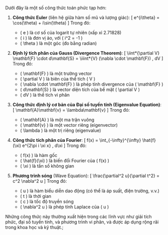 Dưới đây là một số công thức toán phức tạp hơn:

1. **Công thức Euler** (liên hệ giữa hàm số mũ và lượng giác):
   \[
   e^{i\theta} = \cos(\theta) + i\sin(\theta)
   \]
   Trong đó:

   - \( e \) là cơ số của logarit tự nhiên (xấp xỉ 2.71828)
   - \( i \) là đơn vị ảo, với \( i^2 = -1 \)
   - \( \theta \) là một góc (đo bằng radian)

2. **Định lý tích phân của Gauss (Divergence Theorem)**:
   \[
   \iint*{\partial V} \mathbf{F} \cdot d\mathbf{S} = \iiint*{V} (\nabla \cdot \mathbf{F}) \, dV
   \]
   Trong đó:

   - \( \mathbf{F} \) là một trường vector
   - \( \partial V \) là biên của thể tích \( V \)
   - \( \nabla \cdot \mathbf{F} \) là phép tính divergence của \( \mathbf{F} \)
   - \( d\mathbf{S} \) là vector diện tích của bề mặt \( \partial V \)
   - \( dV \) là thể tích vi phân

3. **Công thức định lý cơ bản của Đại số tuyến tính (Eigenvalue Equation)**:
   \[
   \mathbf{A}\mathbf{v} = \lambda\mathbf{v}
   \]
   Trong đó:

   - \( \mathbf{A} \) là một ma trận vuông
   - \( \mathbf{v} \) là một vector riêng (eigenvector)
   - \( \lambda \) là một trị riêng (eigenvalue)

4. **Công thức tích phân của Fourier**:
   \[
   f(x) = \int\_{-\infty}^{\infty} \hat{f}(\xi) e^{2\pi i \xi x} \, d\xi
   \]
   Trong đó:

   - \( f(x) \) là hàm gốc
   - \( \hat{f}(\xi) \) là biến đổi Fourier của \( f(x) \)
   - \( \xi \) là tần số không gian

5. **Phương trình sóng** (Wave Equation):
   \[
   \frac{\partial^2 u}{\partial t^2} = c^2 \nabla^2 u
   \]
   Trong đó:
   - \( u \) là hàm biểu diễn dao động (có thể là áp suất, điện trường, v.v.)
   - \( t \) là thời gian
   - \( c \) là tốc độ truyền sóng
   - \( \nabla^2 u \) là phép tính Laplace của \( u \)

Những công thức này thường xuất hiện trong các lĩnh vực như giải tích phức, đại số tuyến tính, và phương trình vi phân, và được áp dụng rộng rãi trong khoa học và kỹ thuật.;
